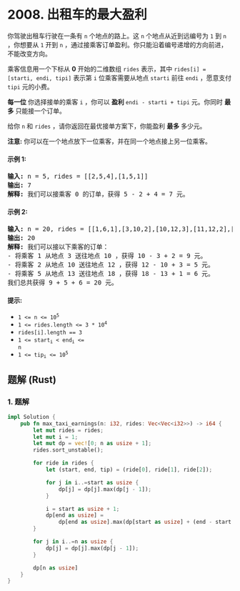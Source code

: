 # 2008. 出租车的最大盈利
你驾驶出租车行驶在一条有 `n` 个地点的路上。这 `n` 个地点从近到远编号为 `1` 到 `n` ，你想要从 `1` 开到 `n` ，通过接乘客订单盈利。你只能沿着编号递增的方向前进，不能改变方向。

乘客信息用一个下标从 **0** 开始的二维数组 `rides` 表示，其中 `rides[i] = [starti, endi, tipi]` 表示第 `i` 位乘客需要从地点 `starti` 前往 `endi` ，愿意支付 `tipi` 元的小费。

**每一位** 你选择接单的乘客 `i` ，你可以 **盈利** `endi - starti + tipi` 元。你同时 **最多** 只能接一个订单。

给你 `n` 和 `rides` ，请你返回在最优接单方案下，你能盈利 **最多** 多少元。

**注意:** 你可以在一个地点放下一位乘客，并在同一个地点接上另一位乘客。

#### 示例 1:
<pre>
<strong>输入:</strong> n = 5, rides = [[2,5,4],[1,5,1]]
<strong>输出:</strong> 7
<strong>解释:</strong> 我们可以接乘客 0 的订单，获得 5 - 2 + 4 = 7 元。
</pre>

#### 示例 2:
<pre>
<strong>输入:</strong> n = 20, rides = [[1,6,1],[3,10,2],[10,12,3],[11,12,2],[12,15,2],[13,18,1]]
<strong>输出:</strong> 20
<strong>解释:</strong> 我们可以接以下乘客的订单：
- 将乘客 1 从地点 3 送往地点 10 ，获得 10 - 3 + 2 = 9 元。
- 将乘客 2 从地点 10 送往地点 12 ，获得 12 - 10 + 3 = 5 元。
- 将乘客 5 从地点 13 送往地点 18 ，获得 18 - 13 + 1 = 6 元。
我们总共获得 9 + 5 + 6 = 20 元。
</pre>

#### 提示:
* <code>1 <= n <= 10<sup>5</sup></code>
* <code>1 <= rides.length <= 3 * 10<sup>4</sup></code>
* `rides[i].length == 3`
* <code>1 <= start<sub>i</sub> < end<sub>i</sub> <= n</code>
* <code>1 <= tip<sub>i</sub> <= 10<sup>5</sup></code>

## 题解 (Rust)

### 1. 题解
```Rust
impl Solution {
    pub fn max_taxi_earnings(n: i32, rides: Vec<Vec<i32>>) -> i64 {
        let mut rides = rides;
        let mut i = 1;
        let mut dp = vec![0; n as usize + 1];
        rides.sort_unstable();

        for ride in rides {
            let (start, end, tip) = (ride[0], ride[1], ride[2]);

            for j in i..=start as usize {
                dp[j] = dp[j].max(dp[j - 1]);
            }

            i = start as usize + 1;
            dp[end as usize] =
                dp[end as usize].max(dp[start as usize] + (end - start + tip) as i64);
        }

        for j in i..=n as usize {
            dp[j] = dp[j].max(dp[j - 1]);
        }

        dp[n as usize]
    }
}
```
